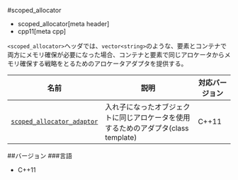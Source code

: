 #scoped_allocator
* scoped_allocator[meta header]
* cpp11[meta cpp]

`<scoped_allocator>`ヘッダでは、`vector<string>`のような、要素とコンテナで両方にメモリ確保が必要になった場合、コンテナと要素で同じアロケータからメモリ確保する戦略をとるためのアロケータアダプタを提供する。

| 名前 | 説明 | 対応バージョン |
|------------------------------------------------------------|-------------------------------------|-------|
| [`scoped_allocator_adaptor`](./scoped_allocator/scoped_allocator_adaptor.md) | 入れ子になったオブジェクトに同じアロケータを使用するためのアダプタ(class template) | C++11 |


##バージョン
###言語
- C++11

